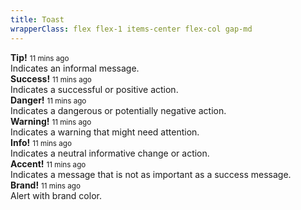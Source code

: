 ```yaml
---
title: Toast
wrapperClass: flex flex-1 items-center flex-col gap-md 
---
```


<div class="vv-alert vv-alert--notification" role="alert">
  <div class="vv-alert__header">
    <IconifyIcon icon="akar-icons:heart" />
    <strong class="vv-alert__title">Tip!</strong>
    <small class="ml-auto font-extralight text-smaller">
      11 mins ago
    </small>
  </div>
  <div class="vv-alert__content">
    Indicates an informal message.
  </div>
</div>

<div class="vv-alert vv-alert--notification vv-alert--success" role="alert">
  <div class="vv-alert__header">
    <IconifyIcon icon="akar-icons:check" />
    <strong class="vv-alert__title">Success!</strong>
    <small class="ml-auto font-extralight text-smaller">
      11 mins ago
    </small>
  </div>
  <div class="vv-alert__content">
    Indicates a successful or positive action.
  </div>
</div>

<div class="vv-alert vv-alert--notification vv-alert--danger" role="alert">
  <div class="vv-alert__header">
    <IconifyIcon icon="akar-icons:block" />
    <strong class="vv-alert__title">Danger!</strong>
    <small class="ml-auto font-extralight text-smaller">
      11 mins ago
    </small>
  </div>
  <div class="vv-alert__content">
    Indicates a dangerous or potentially negative action.
  </div>
</div>

<div class="vv-alert vv-alert--notification vv-alert--warning" role="alert">
  <div class="vv-alert__header">
    <IconifyIcon icon="akar-icons:triangle-alert" />
    <strong class="vv-alert__title">Warning!</strong>
    <small class="ml-auto font-extralight text-smaller">
      11 mins ago
    </small>
  </div>
  <div class="vv-alert__content">
    Indicates a warning that might need attention.
  </div>
</div>

<div class="vv-alert vv-alert--notification vv-alert--info" role="alert">
  <div class="vv-alert__header">
    <IconifyIcon icon="akar-icons:music" />
    <strong class="vv-alert__title">Info!</strong>
    <small class="ml-auto font-extralight text-smaller">
      11 mins ago
    </small>
  </div>
  <div class="vv-alert__content">
    Indicates a neutral informative change or action.
  </div>
</div>

<div class="vv-alert vv-alert--notification vv-alert--accent" role="alert">
  <div class="vv-alert__header">
    <IconifyIcon icon="akar-icons:key" />
    <strong class="vv-alert__title">Accent!</strong>
    <small class="ml-auto font-extralight text-smaller">
      11 mins ago
    </small>
  </div>
  <div class="vv-alert__content">
    Indicates a message that is not as important as a success message.
  </div>
</div>

<div class="vv-alert vv-alert--notification vv-alert--brand" role="alert">
  <div class="vv-alert__header">
    <IconifyIcon icon="akar-icons:trophy" />
    <strong class="vv-alert__title">Brand!</strong>
    <small class="ml-auto font-extralight text-smaller">
      11 mins ago
    </small>
  </div>
  <div class="vv-alert__content">
    Alert with brand color.
  </div>
</div>
